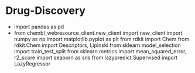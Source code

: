 # Drug-Discovery

* import pandas as pd
* from chembl_webresource_client.new_client import new_client
import numpy as np
import matplotlib.pyplot as plt
from rdkit import Chem
from rdkit.Chem import Descriptors, Lipinski
from sklearn.model_selection import train_test_split
from sklearn.metrics import mean_squared_error, r2_score
import seaborn as sns
from lazypredict.Supervised import LazyRegressor
